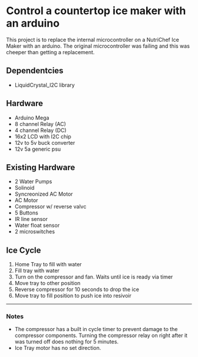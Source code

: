 # Control a countertop ice maker with an arduino

This project is to replace the internal microcontroller on a NutriChef Ice Maker with an arduino. The original microcontroller was failing and this was cheeper than getting a replacement.

## Dependentcies

- LiquidCrystal_I2C library

## Hardware

- Arduino Mega
- 8 channel Relay (AC)
- 4 channel Relay (DC)
- 16x2 LCD with I2C chip
- 12v to 5v buck converter
- 12v 5a generic psu

## Existing Hardware

- 2 Water Pumps
- Solinoid
- Syncreonized AC Motor
- AC Motor
- Compressor w/ reverse valvc
- 5 Buttons
- IR line sensor
- Water float sensor
- 2 microswitches

## Ice Cycle

1) Home Tray to fill with water
2) Fill tray with water
3) Turn on the compressor and fan. Waits until ice is ready via timer
4) Move tray to other position
5) Reverse compressor for 10 seconds to drop the ice
6) Move tray to fill position to push ice into resivoir

---

### Notes

- The compressor has a built in cycle timer to prevent damage to the compressor components. Turning the compressor relay on right after it was turned off does nothing for 5 minutes.
- Ice Tray motor has no set direction.
